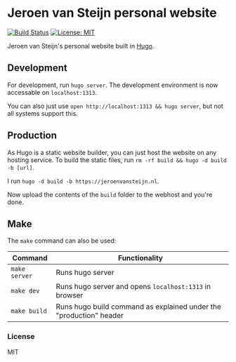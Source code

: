 # Jeroen van Steijn personal website

[![Build Status](https://travis-ci.org/jeroenvansteijn/Personal-Website.svg?branch=master)](https://travis-ci.org/jeroenvansteijn/Personal-Website)
[![License: MIT](https://img.shields.io/badge/License-MIT-yellow.svg)](https://opensource.org/licenses/MIT)

Jeroen van Steijn's personal website built in [Hugo](https://gohugo.io).

## Development

For development, run `hugo server`. The development environment is now accessable on `localhost:1313`.

You can also just use `open http://localhost:1313 && hugo server`, but not all systems support this.

## Production

As Hugo is a static website builder, you can just host the website on any hosting service. To build the static files, run `rm -rf build && hugo -d build -b [url]`.

I run `hugo -d build -b https://jeroenvansteijn.nl`.

Now upload the contents of the `build` folder to the webhost and you're done.

## Make

The `make` command can also be used:

| Command | Functionality |
| ------- | ------------- |
| `make server` | Runs hugo server |
| `make dev` | Runs hugo server and opens `localhost:1313` in browser |
| `make build` | Runs hugo build command as explained under the "production" header |

### License

MIT
